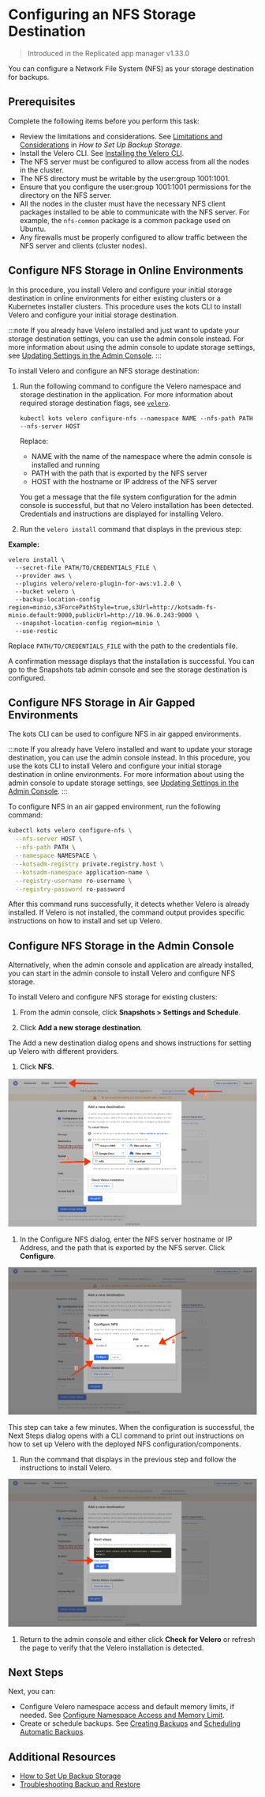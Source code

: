 # Configuring an NFS Storage Destination

> Introduced in the Replicated app manager v1.33.0

You can configure a Network File System (NFS) as your storage destination for backups.

## Prerequisites

Complete the following items before you perform this task:

* Review the limitations and considerations. See [Limitations and Considerations](snapshots-understanding#limitations-and-considerations) in _How to Set Up Backup Storage_.
* Install the Velero CLI. See [Installing the Velero CLI](snapshots-velero-cli-installing).
* The NFS server must be configured to allow access from all the nodes in the cluster.
* The NFS directory must be writable by the user:group 1001:1001.
* Ensure that you configure the user:group 1001:1001 permissions for the directory on the NFS server.
* All the nodes in the cluster must have the necessary NFS client packages installed to be able to communicate with the NFS server. For example, the `nfs-common` package is a common package used on Ubuntu.
* Any firewalls must be properly configured to allow traffic between the NFS server and clients (cluster nodes).

## Configure NFS Storage in Online Environments

In this procedure, you install Velero and configure your initial storage destination in online environments for either existing clusters or a Kubernetes installer clusters. This procedure uses the kots CLI to install Velero and configure your initial storage destination.

:::note
If you already have Velero installed and just want to update your storage destination settings, you can use the admin console instead. For more information about using the admin console to update storage settings, see [Updating Settings in the Admin Console](snapshots-updating-with-admin-console).
:::

To install Velero and configure an NFS storage destination:

1. Run the following command to configure the Velero namespace and storage destination in the application. For more information about required storage destination flags, see [`velero`](/reference/kots-cli-velero-index).

    ```
    kubectl kots velero configure-nfs --namespace NAME --nfs-path PATH --nfs-server HOST
    ```

    Replace:

    - NAME with the name of the namespace where the admin console is installed and running
    - PATH with the path that is exported by the NFS server
    - HOST with the hostname or IP address of the NFS server

    You get a message that the file system configuration for the admin console is successful, but that no Velero installation has been detected. Credentials and instructions are displayed for installing Velero.

1. Run the `velero install` command that displays in the previous step:

  **Example:**

  ```
  velero install \
    --secret-file PATH/TO/CREDENTIALS_FILE \
    --provider aws \
    --plugins velero/velero-plugin-for-aws:v1.2.0 \
    --bucket velero \
    --backup-location-config region=minio,s3ForcePathStyle=true,s3Url=http://kotsadm-fs-minio.default:9000,publicUrl=http://10.96.0.243:9000 \
    --snapshot-location-config region=minio \
    --use-restic
  ```

  Replace `PATH/TO/CREDENTIALS_FILE` with the path to the credentials file.

  A confirmation message displays that the installation is successful. You can go to the Snapshots tab admin console and see the storage destination is configured.

## Configure NFS Storage in Air Gapped Environments

The kots CLI can be used to configure NFS in air gapped environments.

:::note
If you already have Velero installed and want to update your storage destination, you can use the admin console instead. In this procedure, you use the kots CLI to install Velero and configure your initial storage destination in online environments. For more information about using the admin console to update storage settings, see [Updating Settings in the Admin Console](snapshots-updating-with-admin-console).
:::

To configure NFS in an air gapped environment, run the following command:

  ```bash
  kubectl kots velero configure-nfs \
    --nfs-server HOST \
    --nfs-path PATH \
    --namespace NAMESPACE \
    --kotsadm-registry private.registry.host \
    --kotsadm-namespace application-name \
    --registry-username ro-username \
    --registry-password ro-password
  ```
After this command runs successfully, it detects whether Velero is already installed. If Velero is not installed, the command output provides specific instructions on how to install and set up Velero.


## Configure NFS Storage in the Admin Console

Alternatively, when the admin console and application are already installed, you can start in the admin console to install Velero and configure NFS storage.

To install Velero and configure NFS storage for existing clusters:

1. From the admin console, click **Snapshots > Settings and Schedule**.

1. Click **Add a new storage destination**.

  The Add a new destination dialog opens and shows instructions for setting up Velero with different providers.

1. Click **NFS**.

  ![Snapshot Provider NFS](/images/snapshot-provider-nfs.png)

1. In the Configure NFS dialog, enter the NFS server hostname or IP Address, and the path that is exported by the NFS server. Click **Configure**.

  ![Snapshot Provider NFS Fields](/images/snapshot-provider-nfs-fields.png)

  This step can take a few minutes. When the configuration is successful, the Next Steps dialog opens with a CLI command to print out instructions on how to set up Velero with the deployed NFS configuration/components.

1. Run the command that displays in the previous step and follow the instructions to install Velero.

  ![Snapshot Provider File System Next Steps](/images/snapshot-provider-fs-next-steps.png)

1. Return to the admin console and either click **Check for Velero** or refresh the page to verify that the Velero installation is detected.

## Next Steps

Next, you can:

* Configure Velero namespace access and default memory limits, if needed. See [Configure Namespace Access and Memory Limit](snapshots-velero-installing-config).
* Create or schedule backups. See [Creating Backups](snapshots-creating) and [Scheduling Automatic Backups](snapshots-scheduling).

## Additional Resources

* [How to Set Up Backup Storage](snapshots-understanding)
* [Troubleshooting Backup and Restore](snapshots-troubleshooting-backup-restore)
